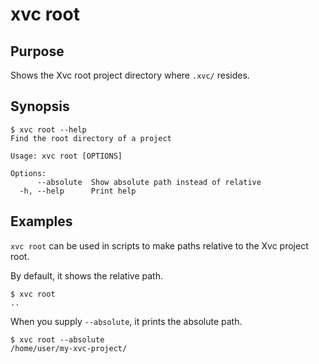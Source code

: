 # xvc root

## Purpose

Shows the Xvc root project directory where `.xvc/` resides.

## Synopsis 

```console
$ xvc root --help
Find the root directory of a project

Usage: xvc root [OPTIONS]

Options:
      --absolute  Show absolute path instead of relative
  -h, --help      Print help

```


## Examples

`xvc root` can be used in scripts to make paths relative to the Xvc project root.

By default, it shows the relative path. 

```shell
$ xvc root
..
```

When you supply `--absolute`, it prints the absolute path.

```shell
$ xvc root --absolute
/home/user/my-xvc-project/
```



